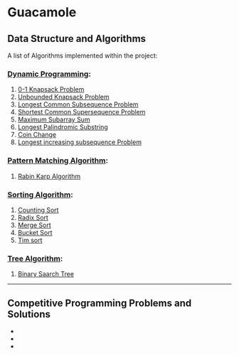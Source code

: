 # Guacamole

## Data Structure and Algorithms

A list of Algorithms implemented within the project:
### [Dynamic Programming](https://en.wikipedia.org/wiki/Dynamic_programming):
1. [0-1 Knapsack Problem](https://github.com/YeowKinRen/guacamole/blob/master/Data%20Structure%20%26%20Algorithms/01_knapsack.py)
2. [Unbounded Knapsack Problem](https://github.com/YeowKinRen/guacamole/blob/master/Data%20Structure%20%26%20Algorithms/unbounded_knapsack.py)
3. [Longest Common Subsequence Problem](https://github.com/YeowKinRen/guacamole/blob/master/Data%20Structure%20%26%20Algorithms/longest_common_subsequence.py)
4. [Shortest Common Supersequence Problem](https://github.com/YeowKinRen/guacamole/blob/master/Data%20Structure%20%26%20Algorithms/shortest_common_supesequence.py)
5. [Maximum Subarray Sum](https://github.com/YeowKinRen/guacamole/blob/master/Data%20Structure%20%26%20Algorithms/maximum_subarray_sum.py)
6. [Longest Palindromic Substring](https://github.com/YeowKinRen/guacamole/blob/master/Data%20Structure%20%26%20Algorithms/longest_palindromiv_substring.py)
7. [Coin Change](https://github.com/YeowKinRen/guacamole/blob/master/Data%20Structure%20%26%20Algorithms/coin_change.py)
8. [Longest increasing subsequence Problem](https://github.com/YeowKinRen/guacamole/blob/master/Data%20Structure%20%26%20Algorithms/longest_increasing_subsequence.py)

### [Pattern Matching Algorithm](https://en.wikipedia.org/wiki/String-searching_algorithm#Classification_of_search_algorithms): 
1. [Rabin Karp Algorithm](https://github.com/YeowKinRen/guacamole/blob/master/Data%20Structure%20%26%20Algorithms/rabin_karp_algorithm.py)

### [Sorting Algorithm](https://en.wikipedia.org/wiki/Sorting_algorithm): 
1. [Counting Sort](https://github.com/YeowKinRen/guacamole/blob/master/Data%20Structure%20%26%20Algorithms/counting_sort.py)
2. [Radix Sort](https://github.com/YeowKinRen/guacamole/blob/master/Data%20Structure%20%26%20Algorithms/radix_sort.py)
3. [Merge Sort](https://github.com/YeowKinRen/guacamole/blob/master/Data%20Structure%20%26%20Algorithms/merge_sort.py)
4. [Bucket Sort](https://github.com/YeowKinRen/guacamole/blob/master/Data%20Structure%20%26%20Algorithms/bucket_sort.py)
5. [Tim sort](https://github.com/YeowKinRen/guacamole/blob/master/Data%20Structure%20%26%20Algorithms/timsort.py)

### [Tree Algorithm](https://en.wikipedia.org/wiki/Binary_search_tree): 
1. [Binary Saarch Tree](https://github.com/YeowKinRen/guacamole/blob/master/Data%20Structure%20%26%20Algorithms/counting_sort.py)

***

## Competitive Programming Problems and Solutions

*
*
*